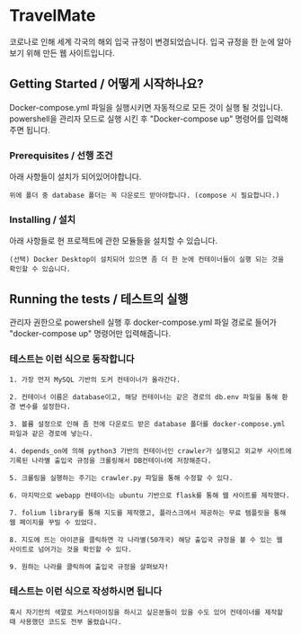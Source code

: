 # TravelMate

코로나로 인해 세계 각국의 해외 입국 규정이 변경되었습니다. 입국 규정을 한 눈에 알아보기 위해 만든 웹 사이트입니다.

## Getting Started / 어떻게 시작하나요?

Docker-compose.yml 파일을 실행시키면 자동적으로 모든 것이 실행 될 것입니다.
powershell을 관리자 모드로 실행 시킨 후 "Docker-compose up" 명령어를 입력해주면 됩니다.

### Prerequisites / 선행 조건

아래 사항들이 설치가 되어있어야합니다.

```
위에 폴더 중 database 폴더는 꼭 다운로드 받아야합니다. (compose 시 필요합니다.)
```

### Installing / 설치

아래 사항들로 현 프로젝트에 관한 모듈들을 설치할 수 있습니다.

```
(선택) Docker Desktop이 설치되어 있으면 좀 더 한 눈에 컨테이너들이 실행 되는 것을 확인할 수 있습니다.
```

## Running the tests / 테스트의 실행

관리자 권한으로 powershell 실행 후 docker-compose.yml 파일 경로로 들어가 "docker-compose up" 명령어만 입력해줍니다.

### 테스트는 이런 식으로 동작합니다

```
1. 가장 먼저 MySQL 기반의 도커 컨테이너가 올라간다.

2. 컨테이너 이름은 database이고, 해당 컨테이너는 같은 경로의 db.env 파일을 통해 환경 변수를 설정한다.

3. 볼륨 설정으로 인해 좀 전에 다운로드 받은 database 폴더를 docker-compose.yml 파일과 같은 경로에 넣는다.

4. depends_on에 의해 python3 기반의 컨테이너인 crawler가 실행되고 외교부 사이트에 기록된 나라별 출입국 규정을 크롤링해서 DB컨테이너에 저장해준다.

5. 크롤링을 실행하는 주기는 crawler.py 파일을 통해 수정할 수 있다.

6. 마지막으로 webapp 컨테이너는 ubuntu 기반으로 flask를 통해 웹 사이트를 제작했다.

7. folium library를 통해 지도를 제작했고, 플라스크에서 제공하는 무료 템플릿을 통해 웹 페이지를 꾸밀 수 있었다.

8. 지도에 뜨는 아이콘을 클릭하면 각 나라별(50개국) 해당 출입국 규정을 볼 수 있는 웹 사이트로 넘어가는 것을 확인할 수 있다.

9. 원하는 나라를 클릭하여 출입국 규정을 살펴보자!
```

### 테스트는 이런 식으로 작성하시면 됩니다

```
혹시 자기만의 색깔로 커스터마이징을 하시고 싶은분들이 있을 수도 있어 컨테이너를 제작할 때 사용했던 코드도 전부 올렸습니다.
```

